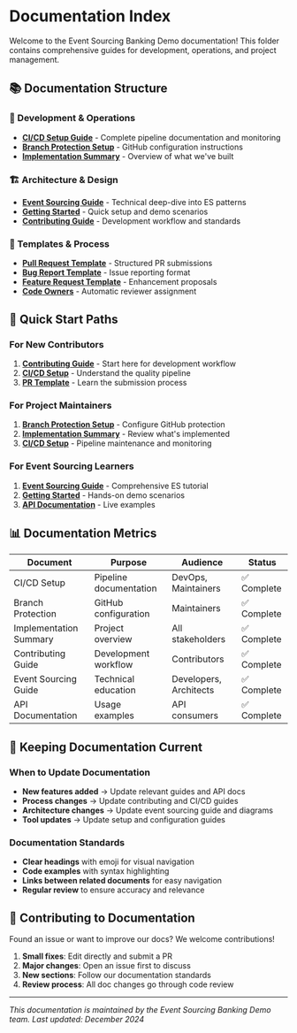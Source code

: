 # Documentation Index

Welcome to the Event Sourcing Banking Demo documentation! This folder contains comprehensive guides for development, operations, and project management.

## 📚 Documentation Structure

### 🚀 Development & Operations
- **[CI/CD Setup Guide](CI_CD_SETUP.md)** - Complete pipeline documentation and monitoring
- **[Branch Protection Setup](BRANCH_PROTECTION_SETUP.md)** - GitHub configuration instructions
- **[Implementation Summary](BRANCH_PROTECTION_SUMMARY.md)** - Overview of what we've built

### 🏗️ Architecture & Design
- **[Event Sourcing Guide](../Event-Sourcing-Comprehensive-Guide.md)** - Technical deep-dive into ES patterns
- **[Getting Started](../GETTING_STARTED.md)** - Quick setup and demo scenarios
- **[Contributing Guide](../CONTRIBUTING.md)** - Development workflow and standards

### 🔧 Templates & Process
- **[Pull Request Template](../.github/pull_request_template.md)** - Structured PR submissions
- **[Bug Report Template](../.github/ISSUE_TEMPLATE/bug_report.md)** - Issue reporting format
- **[Feature Request Template](../.github/ISSUE_TEMPLATE/feature_request.md)** - Enhancement proposals
- **[Code Owners](../.github/CODEOWNERS)** - Automatic reviewer assignment

## 🎯 Quick Start Paths

### For New Contributors
1. **[Contributing Guide](../CONTRIBUTING.md)** - Start here for development workflow
2. **[CI/CD Setup](CI_CD_SETUP.md)** - Understand the quality pipeline
3. **[PR Template](../.github/pull_request_template.md)** - Learn the submission process

### For Project Maintainers
1. **[Branch Protection Setup](BRANCH_PROTECTION_SETUP.md)** - Configure GitHub protection
2. **[Implementation Summary](BRANCH_PROTECTION_SUMMARY.md)** - Review what's implemented
3. **[CI/CD Setup](CI_CD_SETUP.md)** - Pipeline maintenance and monitoring

### For Event Sourcing Learners
1. **[Event Sourcing Guide](../Event-Sourcing-Comprehensive-Guide.md)** - Comprehensive ES tutorial
2. **[Getting Started](../GETTING_STARTED.md)** - Hands-on demo scenarios
3. **[API Documentation](../src/WebApi/Controllers/AccountController.cs)** - Live examples

## 📊 Documentation Metrics

| Document | Purpose | Audience | Status |
|----------|---------|----------|--------|
| CI/CD Setup | Pipeline documentation | DevOps, Maintainers | ✅ Complete |
| Branch Protection | GitHub configuration | Maintainers | ✅ Complete |
| Implementation Summary | Project overview | All stakeholders | ✅ Complete |
| Contributing Guide | Development workflow | Contributors | ✅ Complete |
| Event Sourcing Guide | Technical education | Developers, Architects | ✅ Complete |
| API Documentation | Usage examples | API consumers | ✅ Complete |

## 🔄 Keeping Documentation Current

### When to Update Documentation
- **New features added** → Update relevant guides and API docs
- **Process changes** → Update contributing and CI/CD guides
- **Architecture changes** → Update event sourcing guide and diagrams
- **Tool updates** → Update setup and configuration guides

### Documentation Standards
- **Clear headings** with emoji for visual navigation
- **Code examples** with syntax highlighting
- **Links between related documents** for easy navigation
- **Regular review** to ensure accuracy and relevance

## 🤝 Contributing to Documentation

Found an issue or want to improve our docs? We welcome contributions!

1. **Small fixes**: Edit directly and submit a PR
2. **Major changes**: Open an issue first to discuss
3. **New sections**: Follow our documentation standards
4. **Review process**: All doc changes go through code review

---

*This documentation is maintained by the Event Sourcing Banking Demo team. Last updated: December 2024* 